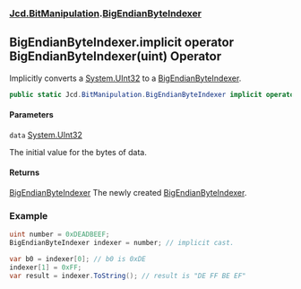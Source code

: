 ### [Jcd.BitManipulation](Jcd.BitManipulation.md 'Jcd.BitManipulation').[BigEndianByteIndexer](Jcd.BitManipulation.BigEndianByteIndexer.md 'Jcd.BitManipulation.BigEndianByteIndexer')

## BigEndianByteIndexer.implicit operator BigEndianByteIndexer(uint) Operator

Implicitly converts a [System.UInt32](https://docs.microsoft.com/en-us/dotnet/api/System.UInt32 'System.UInt32') to
a [BigEndianByteIndexer](Jcd.BitManipulation.BigEndianByteIndexer.md 'Jcd.BitManipulation.BigEndianByteIndexer').

```csharp
public static Jcd.BitManipulation.BigEndianByteIndexer implicit operator BigEndianByteIndexer(uint data);
```

#### Parameters

<a name='Jcd.BitManipulation.BigEndianByteIndexer.op_ImplicitJcd.BitManipulation.BigEndianByteIndexer(uint).data'></a>

`data` [System.UInt32](https://docs.microsoft.com/en-us/dotnet/api/System.UInt32 'System.UInt32')

The initial value for the bytes of data.

#### Returns

[BigEndianByteIndexer](Jcd.BitManipulation.BigEndianByteIndexer.md 'Jcd.BitManipulation.BigEndianByteIndexer')
The newly
created [BigEndianByteIndexer](Jcd.BitManipulation.BigEndianByteIndexer.md 'Jcd.BitManipulation.BigEndianByteIndexer').

### Example

```csharp
uint number = 0xDEADBEEF;
BigEndianByteIndexer indexer = number; // implicit cast.

var b0 = indexer[0]; // b0 is 0xDE
indexer[1] = 0xFF;
var result = indexer.ToString(); // result is "DE FF BE EF"
```